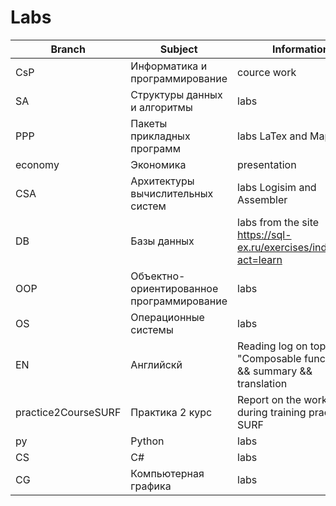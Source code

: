 # Labs

 | Branch | Subject | Information
--------- | --------- | ----------
CsP | Информатика и программирование | cource work
SA | Структуры данных и алгоритмы | labs
PPP | Пакеты прикладных программ | labs LaTex and Maple
economy | Экономика | presentation
CSA | Архитектуры вычислительных систем | labs Logisim and Assembler
DB | Базы данных | labs from the site <https://sql-ex.ru/exercises/index.php?act=learn>
OOP | Объектно-ориентированное программирование | labs
OS | Операционные системы | labs
EN | Английскй | Reading log on topic "Composable functions" && summary && translation
practice2CourseSURF | Практика 2 курс | Report on the work done during training practice at SURF
py | Python | labs
CS | C# | labs
CG | Компьютерная графика | labs
